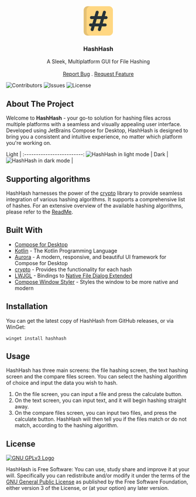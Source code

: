<br/>
<p align="center">
  <img title="HashHash Logo" src="src/main/resources/logo.svg" alt="hash" width="80">
  <h3 align="center">HashHash</h3>
<p>

<p align="center">
    A Sleek, Multiplatform GUI for File Hashing
    <br/>
    <br/>
    <a href="https://github.com/BanDev/HashHash/issues">Report Bug</a>
    .
    <a href="https://github.com/BanDev/HashHash/issues">Request Feature</a>
</p>

![Contributors](https://img.shields.io/github/contributors/BanDev/HashHash?color=dark-green) ![Issues](https://img.shields.io/github/issues/BanDev/HashHash) ![License](https://img.shields.io/github/license/BanDev/HashHash)

## About The Project

Welcome to **HashHash** - your go-to solution for hashing files across multiple platforms with a seamless and visually appealing user interface. Developed using JetBrains Compose for Desktop, HashHash is designed to bring you a consistent and intuitive experience, no matter which platform you're working on.

Light             |
:-------------------------:
![HashHash in light mode](https://user-images.githubusercontent.com/74878137/236931570-806dca0c-f736-4a62-8a62-5a41b186ea58.png)  |
Dark             |
![HashHash in dark mode](https://user-images.githubusercontent.com/74878137/236931606-777be9f6-fc65-47da-868f-b3bc616b69ec.png)   |

## Supporting algorithms

HashHash harnesses the power of the [crypto](https://github.com/appmattus/crypto) library to provide seamless integration of various hashing algorithms. It supports a comprehensive list of hashes. For an extensive overview of the available hashing algorithms, please refer to the [ReadMe](https://github.com/appmattus/crypto/blob/main/cryptohash/README.md).

## Built With

* [Compose for Desktop](https://github.com/JetBrains/compose-multiplatform)
* [Kotlin](https://kotlinlang.org) - The Kotlin Programming Language
* [Aurora](https://github.com/kirill-grouchnikov/aurora) - A modern, responsive, and beautiful UI framework for Compose for Desktop
* [crypto](https://github.com/appmattus/crypto) - Provides the functionality for each hash
* [LWJGL](https://github.com/LWJGL/lwjgl3) - Bindings to [Native File Dialog Extended](https://github.com/btzy/nativefiledialog-extended)
* [Compose Window Styler](https://github.com/MayakaApps/ComposeWindowStyler) - Styles the window to be more native and modern

## Installation

You can get the latest copy of HashHash from GitHub releases, or via WinGet:

```
winget install hashhash
```

## Usage

HashHash has three main screens: the file hashing screen, the text hashing screen and the compare files screen. You can select the hashing algorithm of choice and input the data you wish to hash.

1. On the file screen, you can input a file and press the calculate button.
2. On the text screen, you can input text, and it will begin hashing straight away.
3. On the compare files screen, you can input two files, and press the calculate button. HashHash will then tell you if the files match or do not match, according to the hashing algorithm.

## License

[![GNU GPLv3 Logo](https://www.gnu.org/graphics/gplv3-127x51.png)](http://www.gnu.org/licenses/gpl-3.0.en.html)

HashHash is Free Software: You can use, study share and improve it at your will. Specifically you can redistribute and/or modify it under the terms of the [GNU General Public License](http://www.gnu.org/licenses/gpl-3.0.en.html) as published by the Free Software Foundation, either version 3 of the License, or (at your option) any later version.
